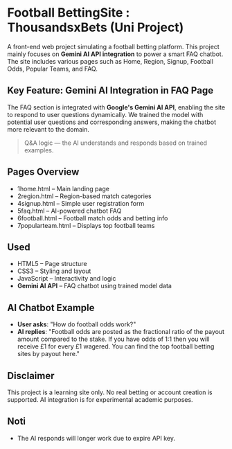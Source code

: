 # Football BettingSite : ThousandsxBets (Uni Project)

A front-end web project simulating a football betting platform. This project mainly focuses on **Gemini AI API integration** 
to power a smart FAQ chatbot. The site includes various pages such as Home, Region, Signup, Football Odds, Popular Teams, and FAQ.

## Key Feature: Gemini AI Integration in FAQ Page

The FAQ section is integrated with **Google's Gemini AI API**, enabling the site to respond to user questions dynamically. We trained the model with potential user questions and corresponding answers, making the chatbot more relevant to the domain.

> Q&A logic — the AI understands and responds based on trained examples.

## Pages Overview

- 1home.html – Main landing page  
- 2region.html – Region-based match categories  
- 4signup.html – Simple user registration form  
- 5faq.html – AI-powered chatbot FAQ  
- 6football.html – Football match odds and betting info  
- 7popularteam.html – Displays top football teams  

## Used

- HTML5 – Page structure  
- CSS3 – Styling and layout  
- JavaScript – Interactivity and logic  
- **Gemini AI API** – FAQ chatbot using trained model data  

## AI Chatbot Example

- **User asks**: "How do football odds work?"  
- **AI replies**: "Football odds are posted as the fractional ratio of the payout amount compared to the stake. If you have odds of 1:1 then you will receive £1 for every £1 wagered. You can find the top football betting sites by payout here."

## Disclaimer

This project is a learning site only. No real betting or account creation is supported. AI integration is for experimental academic purposes.

## Noti
- The AI responds will longer work due to expire API key.

